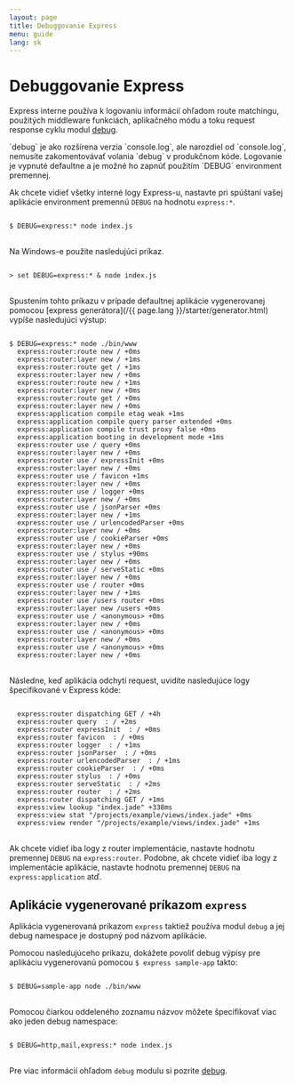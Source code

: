 ```yaml
---
layout: page
title: Debuggovanie Express
menu: guide
lang: sk
---
```

<!---
 Copyright (c) 2016 StrongLoop, IBM, and Express Contributors
 License: MIT
-->

# Debuggovanie Express

Express interne používa k logovaniu informácií ohľadom route matchingu, použitých middleware funkciách, aplikačného módu a toku request response cyklu modul [debug](https://www.npmjs.com/package/debug).

<div class="doc-box doc-info" markdown="1">
`debug` je ako rozšírena verzia `console.log`, ale narozdiel od `console.log`, nemusíte zakomentovávať volania `debug` v produkčnom kóde. Logovanie je vypnuté defaultne a je možné ho zapnúť použitím `DEBUG` environment premennej.
</div>

Ak chcete vidieť všetky interné logy Express-u, nastavte pri spúštaní vašej aplikácie environment premennú `DEBUG` na hodnotu
`express:*`.

<pre>
<code class="language-sh" translate="no">
$ DEBUG=express:* node index.js
</code>
</pre>

Na Windows-e použite nasledujúci príkaz.

<pre>
<code class="language-sh" translate="no">
> set DEBUG=express:* & node index.js
</code>
</pre>

Spustením tohto príkazu v prípade defaultnej aplikácie vygenerovanej pomocou [express generátora](/{{ page.lang }}/starter/generator.html) vypíše nasledujúci výstup:

<pre>
<code class="language-sh" translate="no">
$ DEBUG=express:* node ./bin/www
  express:router:route new / +0ms
  express:router:layer new / +1ms
  express:router:route get / +1ms
  express:router:layer new / +0ms
  express:router:route new / +1ms
  express:router:layer new / +0ms
  express:router:route get / +0ms
  express:router:layer new / +0ms
  express:application compile etag weak +1ms
  express:application compile query parser extended +0ms
  express:application compile trust proxy false +0ms
  express:application booting in development mode +1ms
  express:router use / query +0ms
  express:router:layer new / +0ms
  express:router use / expressInit +0ms
  express:router:layer new / +0ms
  express:router use / favicon +1ms
  express:router:layer new / +0ms
  express:router use / logger +0ms
  express:router:layer new / +0ms
  express:router use / jsonParser +0ms
  express:router:layer new / +1ms
  express:router use / urlencodedParser +0ms
  express:router:layer new / +0ms
  express:router use / cookieParser +0ms
  express:router:layer new / +0ms
  express:router use / stylus +90ms
  express:router:layer new / +0ms
  express:router use / serveStatic +0ms
  express:router:layer new / +0ms
  express:router use / router +0ms
  express:router:layer new / +1ms
  express:router use /users router +0ms
  express:router:layer new /users +0ms
  express:router use / &lt;anonymous&gt; +0ms
  express:router:layer new / +0ms
  express:router use / &lt;anonymous&gt; +0ms
  express:router:layer new / +0ms
  express:router use / &lt;anonymous&gt; +0ms
  express:router:layer new / +0ms
</code>
</pre>

Následne, keď aplikácia odchytí request, uvidíte nasledujúce logy špecifikované v Express kóde:

<pre>
<code class="language-sh" translate="no">
  express:router dispatching GET / +4h
  express:router query  : / +2ms
  express:router expressInit  : / +0ms
  express:router favicon  : / +0ms
  express:router logger  : / +1ms
  express:router jsonParser  : / +0ms
  express:router urlencodedParser  : / +1ms
  express:router cookieParser  : / +0ms
  express:router stylus  : / +0ms
  express:router serveStatic  : / +2ms
  express:router router  : / +2ms
  express:router dispatching GET / +1ms
  express:view lookup "index.jade" +338ms
  express:view stat "/projects/example/views/index.jade" +0ms
  express:view render "/projects/example/views/index.jade" +1ms
</code>
</pre>

Ak chcete vidieť iba logy z router implementácie, nastavte hodnotu premennej `DEBUG` na `express:router`. Podobne, ak chcete vidieť iba logy z implementácie aplikácie, nastavte hodnotu premennej `DEBUG` na `express:application` atď.

## Aplikácie vygenerované príkazom `express`

Aplikácia vygenerovaná príkazom `express` taktiež používa modul `debug` a jej debug namespace je dostupný pod názvom aplikácie.

Pomocou nasledujúceho príkazu, dokážete povoliť debug výpisy pre aplikáciu vygenerovanú pomocou `$ express sample-app` takto:

<pre>
<code class="language-sh" translate="no">
$ DEBUG=sample-app node ./bin/www
</code>
</pre>

Pomocou čiarkou oddeleného zoznamu názvov môžete špecifikovať viac ako jeden debug namespace:

<pre>
<code class="language-sh" translate="no">
$ DEBUG=http,mail,express:* node index.js
</code>
</pre>

Pre viac informácií ohľadom `debug` modulu si pozrite [debug](https://www.npmjs.com/package/debug).

